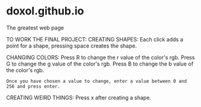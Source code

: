 # doxol.github.io
The greatest web page


TO WORK THE FINAL PROJECT:
  CREATING SHAPES:
    Each click adds a point for a shape, pressing space creates the shape.
  
  CHANGING COLORS:
    Press R to change the r value of the color's rgb.
    Press G to change the g value of the color's rgb.
    Press B to change the b value of the color's rgb.
    
    Once you have chosen a value to change, enter a value between 0 and 256 and press enter.
    
   CREATING WEIRD THINGS:
    Press x after creating a shape.
